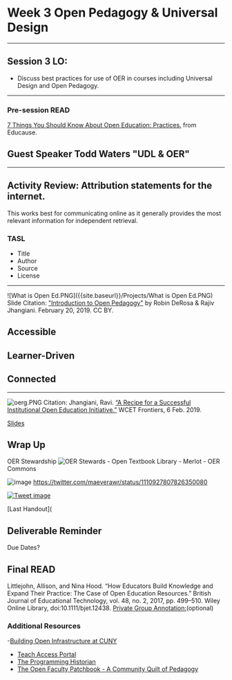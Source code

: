 # Week 3 Open Pedagogy & Universal Design
___

## Session 3 LO:
- Discuss best practices for use of OER in courses including Universal Design and Open Pedagogy.

___

### Pre-session READ 
[7 Things You Should Know About Open Education: Practices.](https://library.educause.edu/resources/2018/7/7-things-you-should-know-about-open-education-practices) from Educause.


## Guest Speaker Todd Waters "UDL & OER"
___
## Activity Review: Attribution statements for the internet.

This works best for communicating online as it generally provides the most relevant information for independent retrieval.

### TASL
- Title
- Author
- Source
- License
___

![What is Open Ed.PNG]({{site.baseurl}}/Projects/What is Open Ed.PNG)
Slide Citation: ["Introduction to Open Pedagogy"](https://speakerdeck.com/actualham/introduction-to-open-pedagogy) by Robin DeRosa & Rajiv Jhangiani. February 20, 2019. 
CC BY. 
## Accessible

## Learner-Driven	

## Connected



___
![oerg.PNG]({{site.baseurl}}/Projects/oerg.PNG)
Citation: Jhangiani, Ravi. [“A Recipe for a Successful Institutional Open Education Initiative.”](https://wcetfrontiers.org/2019/02/06/successful-institutional-open-education-initiative/) WCET Frontiers, 6 Feb. 2019.


[Slides](https://speakerdeck.com/actualham/introduction-to-open-pedagogy)



## Wrap Up
OER Stewardship
![OER Stewards](https://careframeworkorg.files.wordpress.com/2018/03/sustainableoer-graphic-01.png)
	- Open Textbook Library
    - Merlot
    - OER Commons 

![image]({{site.baseurl}}/Projects/twitimage2.PNG)
https://twitter.com/maeverawr/status/1110927807826350080

[![Tweet image]({{site.baseurl}}/Projects/twitimage2.PNG)](https://twitter.com/maeverawr/status/1110927807826350080)

[Last Handout](

## Deliverable Reminder
Due Dates?

## Final READ
Littlejohn, Allison, and Nina Hood. “How Educators Build Knowledge and Expand Their Practice: The Case of Open Education Resources.” British Journal of Educational Technology, vol. 48, no. 2, 2017, pp. 499–510. Wiley Online Library, doi:10.1111/bjet.12438. 
[Private Group Annotation:](https://hypothes.is/groups/ewjkgE3B/oer-few-2019)(optional)


### Additional Resources
-[Building Open Infrastructure at CUNY](https://cuny.manifoldapp.org/read/untitled-84d43a1f-0a80-4404-ad34-448a687f9d49/section/ddfef264-cc13-4636-9773-8565b5742a59)
- [Teach Access Portal](https://teachaccess.github.io/tutorial/#/0)
- [The Programming Historian](https://programminghistorian.org/)
- [The Open Faculty Patchbook - A Community Quilt of Pedagogy](https://facultypatchbook.pressbooks.com/)
